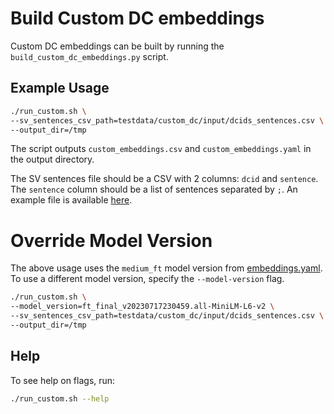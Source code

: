 # Build Custom DC embeddings

Custom DC embeddings can be built by running the `build_custom_dc_embeddings.py` script.

## Example Usage

```bash
./run_custom.sh \
--sv_sentences_csv_path=testdata/custom_dc/input/dcids_sentences.csv \
--output_dir=/tmp
```

The script outputs `custom_embeddings.csv` and `custom_embeddings.yaml` in the output directory.

The SV sentences file should be a CSV with 2 columns: `dcid` and `sentence`.
The `sentence` column should be a list of sentences separated by `;`.
An example file is available [here](testdata/custom_dc/input/dcids_sentences.csv).

# Override Model Version

The above usage uses the `medium_ft` model version from [embeddings.yaml](../../../deploy/nl/embeddings.yaml).
To use a different model version, specify the `--model-version` flag.

```bash
./run_custom.sh \
--model_version=ft_final_v20230717230459.all-MiniLM-L6-v2 \
--sv_sentences_csv_path=testdata/custom_dc/input/dcids_sentences.csv \
--output_dir=/tmp
```

## Help

To see help on flags, run:

```bash
./run_custom.sh --help
```

